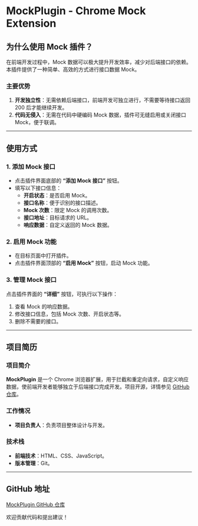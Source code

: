 # MockPlugin - Chrome Mock Extension

## 为什么使用 Mock 插件？
在前端开发过程中，Mock 数据可以极大提升开发效率，减少对后端接口的依赖。本插件提供了一种简单、高效的方式进行接口数据 Mock。

### 主要优势
1. **开发独立性**：无需依赖后端接口，前端开发可独立进行，不需要等待接口返回 200 后才能继续开发。
2. **代码无侵入**：无需在代码中硬编码 Mock 数据，插件可无缝启用或关闭接口 Mock，便于联调。

---

## 使用方式

### 1. 添加 Mock 接口
- 点击插件界面底部的 **“添加 Mock 接口”** 按钮。
- 填写以下接口信息：
  - **开启状态**：是否启用 Mock。
  - **接口名称**：便于识别的接口描述。
  - **Mock 次数**：限定 Mock 的调用次数。
  - **接口地址**：目标请求的 URL。
  - **响应数据**：自定义返回的 Mock 数据。

### 2. 启用 Mock 功能
- 在目标页面中打开插件。
- 点击插件界面顶部的 **“启用 Mock”** 按钮，启动 Mock 功能。

### 3. 管理 Mock 接口
点击插件界面的 **“详细”** 按钮，可执行以下操作：
1. 查看 Mock 的响应数据。
2. 修改接口信息，包括 Mock 次数、开启状态等。
3. 删除不需要的接口。

---

## 项目简历

### 项目简介
**MockPlugin** 是一个 Chrome 浏览器扩展，用于拦截和重定向请求，自定义响应数据，使前端开发者能够独立于后端接口完成开发。项目开源，详情参见 [GitHub 仓库](https://github.com/ffffhx/MockPlugin.git)。

### 工作情况
- **项目负责人**：负责项目整体设计与开发。

### 技术栈
- **前端技术**：HTML、CSS、JavaScript。
- **版本管理**：Git。

---

## GitHub 地址

[MockPlugin GitHub 仓库](https://github.com/ffffhx/MockPlugin.git)

欢迎贡献代码和提出建议！
